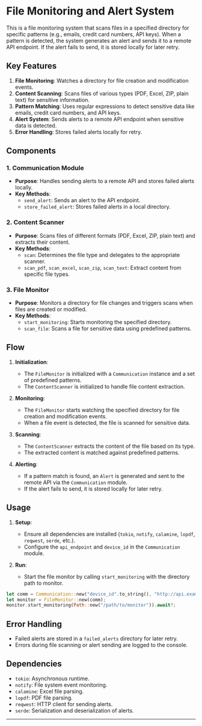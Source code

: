 
# File Monitoring and Alert System

This is a file monitoring system that scans files in a specified directory for specific patterns 
(e.g., emails, credit card numbers, API keys). When a pattern is detected, the system generates an alert and sends it to a remote API endpoint. 
If the alert fails to send, it is stored locally for later retry.

## Key Features

1. **File Monitoring**: Watches a directory for file creation and modification events.
2. **Content Scanning**: Scans files of various types (PDF, Excel, ZIP, plain text) for sensitive information.
3. **Pattern Matching**: Uses regular expressions to detect sensitive data like emails, credit card numbers, and API keys.
4. **Alert System**: Sends alerts to a remote API endpoint when sensitive data is detected.
5. **Error Handling**: Stores failed alerts locally for retry.

## Components

### 1. **Communication Module**
- **Purpose**: Handles sending alerts to a remote API and stores failed alerts locally.
- **Key Methods**:
  - `send_alert`: Sends an alert to the API endpoint.
  - `store_failed_alert`: Stores failed alerts in a local directory.

### 2. **Content Scanner**
- **Purpose**: Scans files of different formats (PDF, Excel, ZIP, plain text) and extracts their content.
- **Key Methods**:
  - `scan`: Determines the file type and delegates to the appropriate scanner.
  - `scan_pdf`, `scan_excel`, `scan_zip`, `scan_text`: Extract content from specific file types.

### 3. **File Monitor**
- **Purpose**: Monitors a directory for file changes and triggers scans when files are created or modified.
- **Key Methods**:
  - `start_monitoring`: Starts monitoring the specified directory.
  - `scan_file`: Scans a file for sensitive data using predefined patterns.

## Flow

1. **Initialization**:
   - The `FileMonitor` is initialized with a `Communication` instance and a set of predefined patterns.
   - The `ContentScanner` is initialized to handle file content extraction.

2. **Monitoring**:
   - The `FileMonitor` starts watching the specified directory for file creation and modification events.
   - When a file event is detected, the file is scanned for sensitive data.

3. **Scanning**:
   - The `ContentScanner` extracts the content of the file based on its type.
   - The extracted content is matched against predefined patterns.

4. **Alerting**:
   - If a pattern match is found, an `Alert` is generated and sent to the remote API via the `Communication` module.
   - If the alert fails to send, it is stored locally for later retry.

## Usage

1. **Setup**:
   - Ensure all dependencies are installed (`tokio`, `notify`, `calamine`, `lopdf`, `reqwest`, `serde`, etc.).
   - Configure the `api_endpoint` and `device_id` in the `Communication` module.

2. **Run**:
   - Start the file monitor by calling `start_monitoring` with the directory path to monitor.

```rust
let comm = Communication::new("device_id".to_string(), "http://api.example.com".to_string());
let monitor = FileMonitor::new(comm);
monitor.start_monitoring(Path::new("/path/to/monitor")).await?;
```

## Error Handling

- Failed alerts are stored in a `failed_alerts` directory for later retry.
- Errors during file scanning or alert sending are logged to the console.

## Dependencies

- `tokio`: Asynchronous runtime.
- `notify`: File system event monitoring.
- `calamine`: Excel file parsing.
- `lopdf`: PDF file parsing.
- `reqwest`: HTTP client for sending alerts.
- `serde`: Serialization and deserialization of alerts.

---

